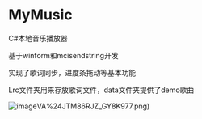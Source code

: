 # MyMusic
C#本地音乐播放器

基于winform和mcisendstring开发

实现了歌词同步，进度条拖动等基本功能

Lrc文件夹用来存放歌词文件，data文件夹提供了demo歌曲

![image](https://github.com/coiceice/MyMusic/blob/master/6V%7B)VA%24JTM86RJZ_GY8K977.png)
